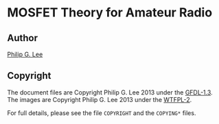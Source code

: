 # MOSFET Theory for Amateur Radio

## Author
[Philip G. Lee](http://users.eecs.northwestern.edu/~pgl622/)

## Copyright

The document files are Copyright Philip G. Lee 2013 under the
[GFDL-1.3](https://www.gnu.org/licenses/fdl.html).
The images are Copyright Philip G. Lee 2013 under the
[WTFPL-2](http://www.wtfpl.net/).

For full details, please see the file `COPYRIGHT` and the `COPYING*` files.

